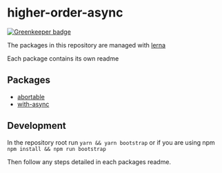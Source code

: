 # higher-order-async

[![Greenkeeper badge](https://badges.greenkeeper.io/Dean177/higher-order-async.svg)](https://greenkeeper.io/)

The packages in this repository are managed with [lerna](https://github.com/lerna/lerna)

Each package contains its own readme

## Packages

- [abortable](./packages/abortable/Readme.md)
- [with-async](./packages/with-async/Readme.md)

## Development

In the repository root run 
`yarn && yarn bootstrap`
or if you are using npm
`npm install && npm run bootstrap`

Then follow any steps detailed in each packages readme.

